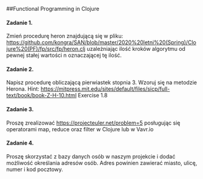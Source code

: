 ##Functional Programming in Clojure

#### Zadanie 1.
  Zmień procedurę heron znajdującą się w pliku: https://github.com/kongra/SAN/blob/master/2020%20letni%20(Spring)/Clojure%20(PF)/fp/src/fp/heron.clj
  uzależniając ilość kroków algorytmu od pewnej stałej wartości n oznaczającej tę ilość.

#### Zadanie 2.
  Napisz procedurę obliczającą pierwiastek stopnia 3. Wzoruj się na metodzie Herona.
  Hint: https://mitpress.mit.edu/sites/default/files/sicp/full-text/book/book-Z-H-10.html Exercise 1.8

#### Zadanie 3.
  Proszę zrealizować https://projecteuler.net/problem=5
  posługując się operatorami map, reduce oraz filter w Clojure lub w Vavr.io

#### Zadanie 4.
  Proszę skorzystać z bazy danych osób w naszym projekcie i dodać możliwość określania
  adresów osób. Adres powinien zawierać miasto, ulicę, numer i kod pocztowy.
